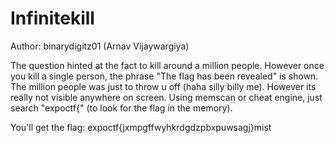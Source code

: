 # Infinitekill
Author: binarydigitz01 (Arnav Vijaywargiya)

The question hinted at the fact to kill around a million people. However once you kill a single person, the phrase "The flag has been revealed" is shown. The million people was just to throw u off (haha silly billy me). However its really not visible anywhere on screen.
Using memscan or cheat engine, just search "expoctf{" (to look for the flag in the memory).

You'll get the flag: expoctf{jxmpgffwyhkrdgdzpbxpuwsagj}mist
